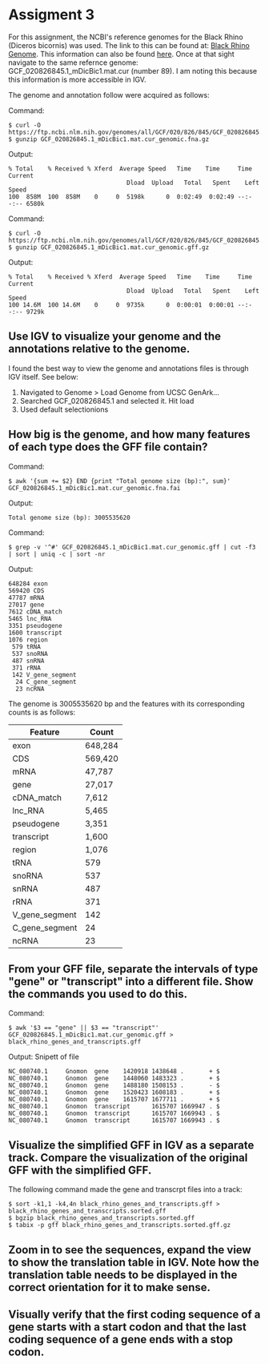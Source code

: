 # Assigment 3

For this assignment, the NCBI's reference genomes for the Black Rhino (Diceros bicornis) was used. The link to this can be found at: [Black Rhino Genome](https://www.ncbi.nlm.nih.gov/datasets/genome/GCF_020826845.1/). This information can also be found [here](https://hgdownload.soe.ucsc.edu/hubs/mammals/index.html). Once at that sight navigate to the same refernce genome: GCF_020826845.1_mDicBic1.mat.cur (number 89). I am noting this because this information is more accessible in IGV. 

The genome and annotation follow were acquired as follows:

Command:
```
$ curl -O https://ftp.ncbi.nlm.nih.gov/genomes/all/GCF/020/826/845/GCF_020826845.1_mDicBic1.mat.cur/GCF_020826845.1_mDicBic1.mat.cur_genomic.fna.gz
$ gunzip GCF_020826845.1_mDicBic1.mat.cur_genomic.fna.gz 
```
Output:
```
% Total    % Received % Xferd  Average Speed   Time    Time     Time  Current
                                 Dload  Upload   Total   Spent    Left  Speed
100  858M  100  858M    0     0  5198k      0  0:02:49  0:02:49 --:--:-- 6580k
```

Command:
```
$ curl -O https://ftp.ncbi.nlm.nih.gov/genomes/all/GCF/020/826/845/GCF_020826845.1_mDicBic1.mat.cur/GCF_020826845.1_mDicBic1.mat.cur_genomic.gff.gz
$ gunzip GCF_020826845.1_mDicBic1.mat.cur_genomic.gff.gz
```
Output:
```
% Total    % Received % Xferd  Average Speed   Time    Time     Time  Current
                                 Dload  Upload   Total   Spent    Left  Speed
100 14.6M  100 14.6M    0     0  9735k      0  0:00:01  0:00:01 --:--:-- 9729k
```

## Use IGV to visualize your genome and the annotations relative to the genome.

I found the best way to view the genome and annotations files is through IGV itself. See below:

1. Navigated to Genome > Load Genome from UCSC GenArk...
2. Searched GCF_020826845.1 and selected it. Hit load
3. Used default selectionions


## How big is the genome, and how many features of each type does the GFF file contain?
Command:
```
$ awk '{sum += $2} END {print "Total genome size (bp):", sum}' GCF_020826845.1_mDicBic1.mat.cur_genomic.fna.fai

```
Output:
```
Total genome size (bp): 3005535620
```

Command:
```
$ grep -v '^#' GCF_020826845.1_mDicBic1.mat.cur_genomic.gff | cut -f3 | sort | uniq -c | sort -nr
```
Output:
```
648284 exon
569420 CDS
47787 mRNA
27017 gene
7612 cDNA_match
5465 lnc_RNA
3351 pseudogene
1600 transcript
1076 region
 579 tRNA
 537 snoRNA
 487 snRNA
 371 rRNA
 142 V_gene_segment
  24 C_gene_segment
  23 ncRNA
```

The genome is 3005535620 bp and the features with its corresponding counts is as follows: 

| Feature         | Count   |
|-----------------|---------|
| exon            | 648,284 |
| CDS             | 569,420 |
| mRNA            | 47,787  |
| gene            | 27,017  |
| cDNA_match      | 7,612   |
| lnc_RNA         | 5,465   |
| pseudogene      | 3,351   |
| transcript      | 1,600   |
| region          | 1,076   |
| tRNA            | 579     |
| snoRNA          | 537     |
| snRNA           | 487     |
| rRNA            | 371     |
| V_gene_segment  | 142     |
| C_gene_segment  | 24      |
| ncRNA           | 23      |

## From your GFF file, separate the intervals of type "gene" or "transcript" into a different file. Show the commands you used to do this.

Command:
```
$ awk '$3 == "gene" || $3 == "transcript"' GCF_020826845.1_mDicBic1.mat.cur_genomic.gff > black_rhino_genes_and_transcripts.gff
```
Output:
Snipett of file
```
NC_080740.1     Gnomon  gene    1420918 1438648 .       + $
NC_080740.1     Gnomon  gene    1448060 1483323 .       + $
NC_080740.1     Gnomon  gene    1488180 1508153 .       - $
NC_080740.1     Gnomon  gene    1520423 1608183 .       + $
NC_080740.1     Gnomon  gene    1615707 1677711 .       + $
NC_080740.1     Gnomon  transcript      1615707 1669947 . $
NC_080740.1     Gnomon  transcript      1615707 1669943 . $
NC_080740.1     Gnomon  transcript      1615707 1669943 . $

```
## Visualize the simplified GFF in IGV as a separate track. Compare the visualization of the original GFF with the simplified GFF.

The following command made the gene and transcrpt files into a track:
```
$ sort -k1,1 -k4,4n black_rhino_genes_and_transcripts.gff > black_rhino_genes_and_transcripts.sorted.gff
$ bgzip black_rhino_genes_and_transcripts.sorted.gff
$ tabix -p gff black_rhino_genes_and_transcripts.sorted.gff.gz
```

## Zoom in to see the sequences, expand the view to show the translation table in IGV. Note how the translation table needs to be displayed in the correct orientation for it to make sense.

## Visually verify that the first coding sequence of a gene starts with a start codon and that the last coding sequence of a gene ends with a stop codon.

